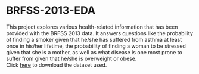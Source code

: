 # BRFSS-2013-EDA
This project explores various health-related information that has been provided with the BRFSS 2013 data. It answers questions like the probability of finding a smoker given that he/she has suffered from asthma at least once in his/her lifetime, the probability of finding a woman to be stressed given that she is a mother, as well as what disease is one most prone to suffer from given that he/she is overweight or obese. <br />
Click [here](https://drive.google.com/open?id=1QJ9iqQvgniOLyMs2F8-xNSmhgQ874ihe) to download the dataset used.
